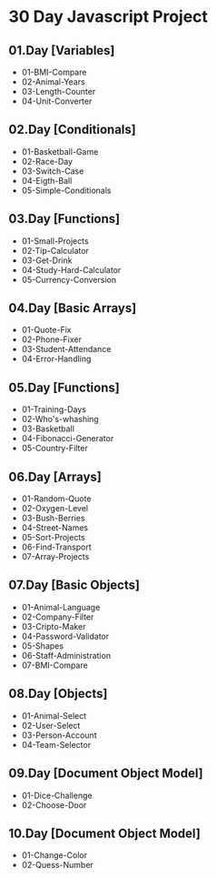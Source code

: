 # 30 Day Javascript Project

## 01.Day [Variables]

* 01-BMI-Compare
* 02-Animal-Years
* 03-Length-Counter
* 04-Unit-Converter

## 02.Day [Conditionals]

* 01-Basketball-Game
* 02-Race-Day
* 03-Switch-Case
* 04-Eigth-Ball
* 05-Simple-Conditionals

## 03.Day [Functions]

* 01-Small-Projects
* 02-Tip-Calculator
* 03-Get-Drink
* 04-Study-Hard-Calculator
* 05-Currency-Conversion

## 04.Day [Basic Arrays]

* 01-Quote-Fix
* 02-Phone-Fixer
* 03-Student-Attendance
* 04-Error-Handling

## 05.Day [Functions]

* 01-Training-Days
* 02-Who's-whashing
* 03-Basketball
* 04-Fibonacci-Generator
* 05-Country-Filter

## 06.Day [Arrays]

* 01-Random-Quote
* 02-Oxygen-Level
* 03-Bush-Berries
* 04-Street-Names
* 05-Sort-Projects
* 06-Find-Transport
* 07-Array-Projects

## 07.Day [Basic Objects]

* 01-Animal-Language
* 02-Company-Filter
* 03-Cripto-Maker
* 04-Password-Validator
* 05-Shapes
* 06-Staff-Administration
* 07-BMI-Compare
  
## 08.Day [Objects]

* 01-Animal-Select
* 02-User-Select
* 03-Person-Account
* 04-Team-Selector

## 09.Day [Document Object Model]

* 01-Dice-Challenge
* 02-Choose-Door

## 10.Day [Document Object Model]

* 01-Change-Color
* 02-Quess-Number